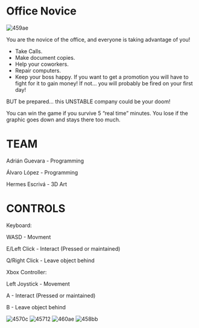 # Office Novice

![459ae](https://user-images.githubusercontent.com/23106074/149389292-7cd1afc1-8892-42dc-ac59-cb3c4d20b546.png)

You are the novice of the office, and everyone is taking advantage of you!

- Take Calls.
- Make document copies.
- Help your coworkers.
- Repair computers.
- Keep your boss happy.
If you want to get a promotion you will have to fight for it to gain money! If not… you will probably be fired on your first day!

BUT be prepared… this UNSTABLE company could be your doom!

You can win the game if you survive 5 “real time” minutes.
You lose if the graphic goes down and stays there too much.

# TEAM

Adrián Guevara - Programming

Álvaro López - Programming

Hermes Escrivá - 3D Art


# CONTROLS

Keyboard:


WASD - Movment

E/Left Click - Interact (Pressed or maintained)

Q/Right Click - Leave object behind


Xbox Controller:


Left Joystick - Movement

A - Interact (Pressed or maintained)

B - Leave object behind

![4570c](https://user-images.githubusercontent.com/23106074/149389451-ca5ab759-7b45-43bf-9d60-c4d0b1db57f4.png)
![45712](https://user-images.githubusercontent.com/23106074/149389471-aef0a9a2-af95-47cb-80ca-ad2e444a9d1e.png)
![460ae](https://user-images.githubusercontent.com/23106074/149389479-0a0b96bb-5db5-42d9-ba41-1d0c92101990.png)
![458bb](https://user-images.githubusercontent.com/23106074/149389484-a54880df-aff9-4f04-bee3-6a29d287c531.png)

